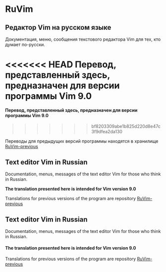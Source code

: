 # RuVim

## Редактор Vim на русском языке
Документация, меню, сообщения текстового редактора Vim для тех, кто думает по-русски.

<<<<<<< HEAD
__Перевод, представленный здесь, предназначен для версии программы Vim 9.0__
=======


#### Перевод, представленный здесь, предназначен для версии программы Vim __9.0__


>>>>>>> bf8203309abe1b825d220d8e47c3f9dfea2da130

Переводы для предыдущих версий программы находятся в хранилище [RuVim-previous](https://github.com/RestorerZ/RuVim-previous)

## Text editor Vim in Russian
Documentation, menus, messages of the text editor Vim for those who think in Russian.

__The translation presented here is intended for Vim version 9.0__

Translations for previous versions of the program are repository [RuVim-previous](https://github.com/RestorerZ/RuVim-previous)


## Text editor Vim in Russian

Documentation, menus, messages of the text editor Vim for those who think in Russian.



#### The translation presented here is intended for Vim version __9.0__



Translations for previous versions of the program are repository [RuVim-previous](https://github.com/RestorerZ/RuVim-previous)








